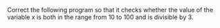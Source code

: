 Correct the following program so that it checks whether the value of the variable x is both in the range from 10 to 100 and is divisible by 3.

